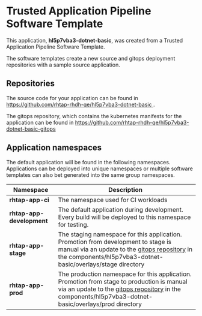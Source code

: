 # Trusted Application Pipeline Software Template

This application, **hl5p7vba3-dotnet-basic**, was created from a Trusted Application Pipeline Software Template.

The software templates create a new source and gitops deployment repositories with a sample source application. 

## Repositories

The source code for your application can be found in [https://github.com/rhtap-rhdh-qe/hl5p7vba3-dotnet-basic ](https://github.com/rhtap-rhdh-qe/hl5p7vba3-dotnet-basic ).
 
The gitops repository, which contains the kubernetes manifests for the application can be found in 
[https://github.com/rhtap-rhdh-qe/hl5p7vba3-dotnet-basic-gitops ](https://github.com/rhtap-rhdh-qe/hl5p7vba3-dotnet-basic-gitops ) 

## Application namespaces 

The default application will be found in the following namespaces. Applications can be deployed into unique namespaces or multiple software templates can also bet generated into the same group namespaces.  

|  Namespace   |  Description   |  
| -------- | -------- |
| **rhtap-app-ci** | The namespace used for CI workloads |
| **rhtap-app-development** | The default application during development. Every build will be deployed to this namespace for testing. |
| **rhtap-app-stage** | The staging namespace for this application. Promotion from development to stage is manual via an update to the [gitops repository](https://github.com/rhtap-rhdh-qe/hl5p7vba3-dotnet-basic-gitops ) in the components/hl5p7vba3-dotnet-basic/overlays/stage directory |
| **rhtap-app-prod** | The production namespace for this application. Promotion from stage to production is manual via an update to the [gitops repository](https://github.com/rhtap-rhdh-qe/hl5p7vba3-dotnet-basic-gitops ) in the components/hl5p7vba3-dotnet-basic/overlays/prod directory |